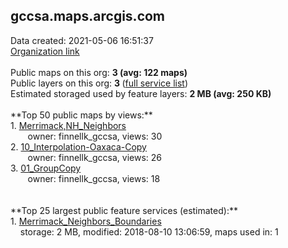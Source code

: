 <h2>gccsa.maps.arcgis.com</h2> Data created: 2021-05-06 16:51:37 <br /><a target='new' href='https://gccsa.maps.arcgis.com'>Organization link</a><br /><br />Public maps on this org: <b>3 (avg: 122 maps)</b><br />Public layers on this org: <b>3 </b>(<a target='new' href='https://services.arcgis.com/ZsTyXcvUgxaI62qd/ArcGIS/rest/services'>full service list</a>)<br />Estimated storaged used by feature layers: <b>2 MB (avg: 250 KB)</b><br /><br />**Top 50 public maps by views:**<br />  1. <a target='new' href='https://www.arcgis.com/home/item.html?id=1c43938b411946aa8cf87ba079e8958c'>Merrimack,NH_Neighbors</a> <br />  &nbsp;&nbsp;&nbsp;&nbsp; &nbsp;&nbsp;owner: finnellk_gccsa, views: 30<br />  2. <a target='new' href='https://www.arcgis.com/home/item.html?id=d91c3b45254b4506b48b206337b53a87'>10_Interpolation-Oaxaca-Copy</a> <br />  &nbsp;&nbsp;&nbsp;&nbsp; &nbsp;&nbsp;owner: finnellk_gccsa, views: 26<br />  3. <a target='new' href='https://www.arcgis.com/home/item.html?id=c2127854c1b04c27a796227dab3fab10'>01_GroupCopy</a> <br />  &nbsp;&nbsp;&nbsp;&nbsp; &nbsp;&nbsp;owner: finnellk_gccsa, views: 18<br /><br /><br />**Top 25 largest public feature services (estimated):**<br /> 1. <a target='new' href='https://www.arcgis.com/home/item.html?id=6f2403ad158242a6811463fbd4261dd3'>Merrimack_Neighbors_Boundaries</a><br /> &nbsp;&nbsp;&nbsp;&nbsp;storage: 2 MB, modified: 2018-08-10 13:06:59, maps used in: 1<br />